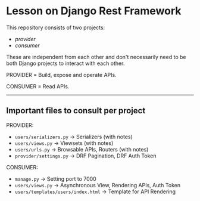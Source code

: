 # Lesson on Django Rest Framework

This repository consists of two projects:

- *provider*
- *consumer*

These are independent from each other and don't necessarily need to be both Django projects to interact with each other.

PROVIDER = Build, expose and operate APIs.

CONSUMER = Read APIs.
__________________________________________________________________

## Important files to consult per project

PROVIDER:

- `users/serializers.py` -> Serializers (with notes)
- `users/views.py` -> Viewsets (with notes)
- `users/urls.py` -> Browsable APIs, Routers (with notes)
- `provider/settings.py` -> DRF Pagination, DRF Auth Token

CONSUMER:

- `manage.py` -> Setting port to 7000
- `users/views.py` -> Asynchronous View, Rendering APIs, Auth Token
- `users/templates/users/index.html` -> Template for API Rendering
